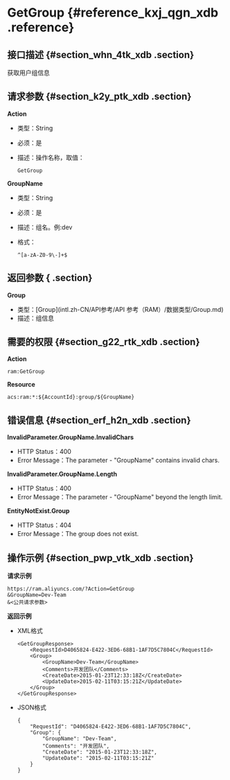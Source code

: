 # GetGroup {#reference_kxj_qgn_xdb .reference}

## 接口描述 {#section_whn_4tk_xdb .section}

获取用户组信息

## 请求参数 {#section_k2y_ptk_xdb .section}

**Action**

-   类型：String
-   必须：是
-   描述：操作名称，取值：

    ```
    GetGroup
    ```


**GroupName**

-   类型：String
-   必须：是
-   描述：组名。例:dev
-   格式：

    ```
    ^[a-zA-Z0-9\-]+$
    ```


## 返回参数 { .section}

**Group**

-   类型：[Group](intl.zh-CN/API参考/API 参考（RAM）/数据类型/Group.md)
-   描述：组信息

## 需要的权限 {#section_g22_rtk_xdb .section}

**Action**

```
ram:GetGroup
```

**Resource**

```
acs:ram:*:${AccountId}:group/${GroupName}
```

## 错误信息 {#section_erf_h2n_xdb .section}

**InvalidParameter.GroupName.InvalidChars**

-   HTTP Status：400
-   Error Message：The parameter - "GroupName" contains invalid chars.

**InvalidParameter.GroupName.Length**

-   HTTP Status：400
-   Error Message：The parameter - "GroupName" beyond the length limit.

**EntityNotExist.Group**

-   HTTP Status：404
-   Error Message：The group does not exist.

## 操作示例 {#section_pwp_vtk_xdb .section}

**请求示例**

```
https://ram.aliyuncs.com/?Action=GetGroup
&GroupName=Dev-Team
&<公共请求参数>
```

**返回示例**

-   XML格式

    ```
    <GetGroupResponse>
        <RequestId>D4065824-E422-3ED6-68B1-1AF7D5C7804C</RequestId>
        <Group>
            <GroupName>Dev-Team</GroupName>
            <Comments>开发团队</Comments>
            <CreateDate>2015-01-23T12:33:18Z</CreateDate>
            <UpdateDate>2015-02-11T03:15:21Z</UpdateDate>
        </Group>
    </GetGroupResponse>
    ```

-   JSON格式

    ```
    {
        "RequestId": "D4065824-E422-3ED6-68B1-1AF7D5C7804C",
        "Group": {
            "GroupName": "Dev-Team",
            "Comments": "开发团队",
            "CreateDate": "2015-01-23T12:33:18Z",
            "UpdateDate": "2015-02-11T03:15:21Z"
        }
    }
    ```


